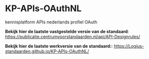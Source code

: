 # KP-APIs-OAuthNL
kennisplatform APIs nederlands profiel OAuth

**Bekijk hier de laatste vastgestelde versie van de standaard**:
https://publicatie.centrumvoorstandaarden.nl/api/API-Designrules/

**Bekijk hier de laatste werkversie van de standaard:**:
https://Logius-standaarden.github.io/KP-APIs-OAuthNL/

